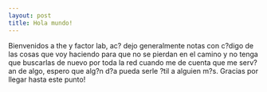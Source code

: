 ```yaml
---
layout: post
title: Hola mundo!
---
```


Bienvenidos a the y factor lab, ac? dejo generalmente notas con c?digo de las cosas que voy haciendo para que no se pierdan en el camino y no tenga que buscarlas de nuevo por toda la red cuando me de cuenta que me serv?an de algo, espero que alg?n d?a pueda serle ?til a alguien m?s.
Gracias por llegar hasta este punto!